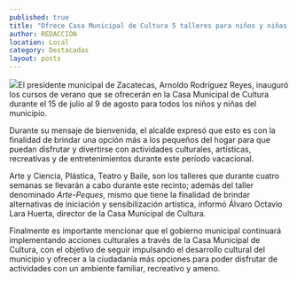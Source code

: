 ```yaml
---
published: true
title: "Ofrece Casa Municipal de Cultura 5 talleres para niños y niñas "
author: REDACCION
location: Local
category: Destacadas
layout: posts
---
```


![](http://i.imgur.com/lZxC5sum.jpg)El presidente municipal de Zacatecas, Arnoldo Rodríguez Reyes, inauguró los cursos de verano que se ofrecerán en la Casa Municipal de Cultura durante el 15 de julio al 9 de agosto para todos los niños y niñas del municipio.

Durante su mensaje de bienvenida, el alcalde expresó que esto es con la finalidad de brindar una opción más a los pequeños del hogar para que puedan disfrutar y divertirse con actividades culturales, artísticas, recreativas y de entretenimientos durante este período vacacional.

Arte y Ciencia, Plástica, Teatro y Baile, son los talleres que durante cuatro semanas se llevarán a cabo durante este recinto; además del taller denominado _Arte-Peques,_ mismo que tiene la finalidad de brindar alternativas de iniciación y sensibilización artística, informó Álvaro Octavio Lara Huerta, director de la Casa Municipal de Cultura.

Finalmente es importante mencionar que el gobierno municipal continuará implementando acciones culturales a través de la Casa Municipal de Cultura, con el objetivo de seguir impulsando el desarrollo cultural del municipio y ofrecer a la ciudadanía más opciones para poder disfrutar de actividades con un ambiente familiar, recreativo y ameno.
